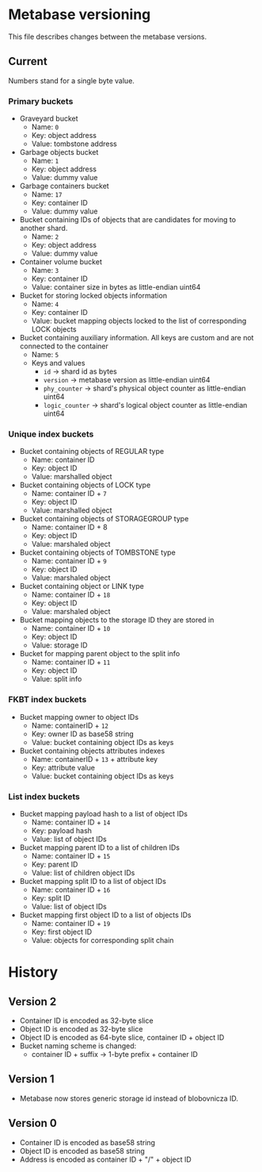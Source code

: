 # Metabase versioning

This file describes changes between the metabase versions.

## Current

Numbers stand for a single byte value.

### Primary buckets
- Graveyard bucket
  - Name: `0`
  - Key: object address 
  - Value: tombstone address
- Garbage objects bucket
  - Name: `1`
  - Key: object address
  - Value: dummy value
- Garbage containers bucket
  - Name: `17`
  - Key: container ID
  - Value: dummy value
- Bucket containing IDs of objects that are candidates for moving
   to another shard.
  - Name: `2`
  - Key: object address
  - Value: dummy value
- Container volume bucket
  - Name: `3`
  - Key: container ID
  - Value: container size in bytes as little-endian uint64
- Bucket for storing locked objects information
  - Name: `4` 
  - Key: container ID
  - Value: bucket mapping objects locked to the list of corresponding LOCK objects
- Bucket containing auxiliary information. All keys are custom and are not connected to the container
  - Name: `5`
  - Keys and values
    - `id` -> shard id as bytes
    - `version` -> metabase version as little-endian uint64
    - `phy_counter` -> shard's physical object counter as little-endian uint64
    - `logic_counter` -> shard's logical object counter as little-endian uint64

### Unique index buckets
- Bucket containing objects of REGULAR type
  - Name: container ID
  - Key: object ID
  - Value: marshalled object
- Bucket containing objects of LOCK type
  - Name: container ID + `7`
  - Key: object ID
  - Value: marshalled object
- Bucket containing objects of STORAGEGROUP type
  - Name: container ID + 8
  - Key: object ID
  - Value: marshaled object
- Bucket containing objects of TOMBSTONE type
  - Name: container ID + `9`
  - Key: object ID
  - Value: marshaled object
- Bucket containing object or LINK type
  - Name: container ID + `18`
  - Key: object ID
  - Value: marshaled object
- Bucket mapping objects to the storage ID they are stored in
  - Name: container ID + `10`
  - Key: object ID
  - Value: storage ID
- Bucket for mapping parent object to the split info
  - Name: container ID + `11`
  - Key: object ID
  - Value: split info

### FKBT index buckets
- Bucket mapping owner to object IDs
  - Name: containerID + `12`
  - Key: owner ID as base58 string
  - Value: bucket containing object IDs as keys
- Bucket containing objects attributes indexes
  - Name: containerID + `13` + attribute key
  - Key: attribute value
  - Value: bucket containing object IDs as keys

### List index buckets
- Bucket mapping payload hash to a list of object IDs
  - Name: container ID + `14`
  - Key: payload hash
  - Value: list of object IDs
- Bucket mapping parent ID to a list of children IDs
  - Name: container ID + `15`
  - Key: parent ID
  - Value: list of children object IDs
- Bucket mapping split ID to a list of object IDs
  - Name: container ID + `16`
  - Key: split ID
  - Value: list of object IDs
- Bucket mapping first object ID to a list of objects IDs
  - Name: container ID + `19`
  - Key: first object ID
  - Value: objects for corresponding split chain

# History

## Version 2

- Container ID is encoded as 32-byte slice
- Object ID is encoded as 32-byte slice
- Object ID is encoded as 64-byte slice, container ID + object ID
- Bucket naming scheme is changed:
  - container ID + suffix -> 1-byte prefix + container ID

## Version 1

- Metabase now stores generic storage id instead of blobovnicza ID.

## Version 0

- Container ID is encoded as base58 string
- Object ID is encoded as base58 string
- Address is encoded as container ID + "/" + object ID